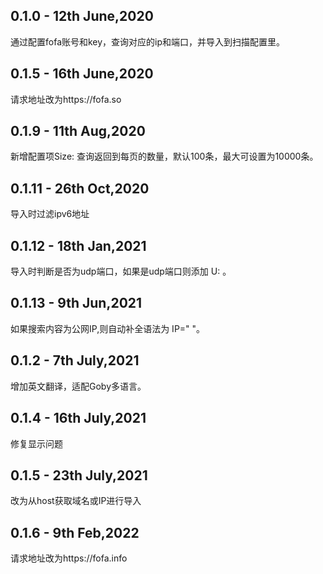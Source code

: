 ## 0.1.0 - 12th June,2020
通过配置fofa账号和key，查询对应的ip和端口，并导入到扫描配置里。

## 0.1.5 - 16th June,2020
请求地址改为https://fofa.so

## 0.1.9 - 11th Aug,2020
新增配置项Size: 查询返回到每页的数量，默认100条，最大可设置为10000条。

## 0.1.11 - 26th Oct,2020
导入时过滤ipv6地址

## 0.1.12 - 18th Jan,2021
导入时判断是否为udp端口，如果是udp端口则添加 U: 。

## 0.1.13 - 9th Jun,2021
如果搜索内容为公网IP,则自动补全语法为 IP=" "。

## 0.1.2 - 7th July,2021
增加英文翻译，适配Goby多语言。

## 0.1.4 - 16th July,2021
修复显示问题

## 0.1.5 - 23th July,2021
改为从host获取域名或IP进行导入

## 0.1.6 - 9th Feb,2022
请求地址改为https://fofa.info